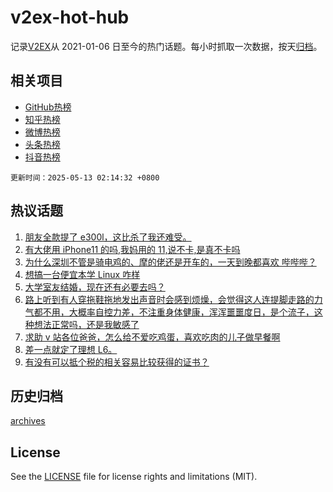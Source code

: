 # v2ex-hot-hub

 记录[V2EX](https://www.v2ex.com/)从 2021-01-06 日至今的热门话题。每小时抓取一次数据，按天[归档](archives)。
 
 ## 相关项目

- [GitHub热榜](https://github.com/lonnyzhang423/github-hot-hub)
- [知乎热榜](https://github.com/lonnyzhang423/zhihu-hot-hub)
- [微博热榜](https://github.com/lonnyzhang423/weibo-hot-hub)
- [头条热榜](https://github.com/lonnyzhang423/toutiao-hot-hub)
- [抖音热榜](https://github.com/lonnyzhang423/douyin-hot-hub)


 `更新时间：2025-05-13 02:14:32 +0800`

## 热议话题

1. [朋友全款提了 e300l，这比杀了我还难受。](https://www.v2ex.com/t/1131115)
1. [有大佬用 iPhone11 的吗,我妈用的 11,说不卡,是真不卡吗](https://www.v2ex.com/t/1131058)
1. [为什么深圳不管是骑电鸡的、摩的佬还是开车的，一天到晚都喜欢 哔哔哔？](https://www.v2ex.com/t/1131062)
1. [想搞一台便宜本学 Linux 咋样](https://www.v2ex.com/t/1131069)
1. [大学室友结婚，现在还有必要去吗？](https://www.v2ex.com/t/1131070)
1. [路上听到有人穿拖鞋拖地发出声音时会感到烦燥，会觉得这人连提脚走路的力气都不用，大概率自控力差，不注重身体健康，浑浑噩噩度日，是个流子，这种想法正常吗，还是我敏感了](https://www.v2ex.com/t/1131208)
1. [求助 v 站各位爸爸，怎么给不爱吃鸡蛋，喜欢吃肉的儿子做早餐啊](https://www.v2ex.com/t/1131114)
1. [差一点就定了理想 L6。](https://www.v2ex.com/t/1131105)
1. [有没有可以抵个税的相关容易比较获得的证书？](https://www.v2ex.com/t/1131052)

## 历史归档

[archives](archives)

## License

See the [LICENSE](LICENSE) file for license rights and limitations (MIT).
